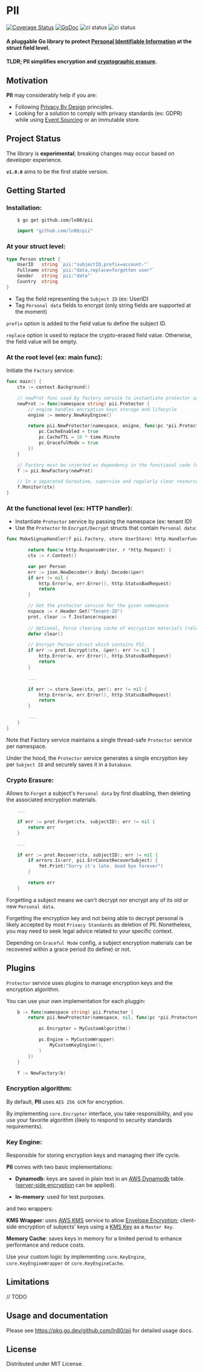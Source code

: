 PII
============
[![Coverage Status](https://coveralls.io/repos/github/ln80/pii/badge.svg?branch=main)](https://coveralls.io/github/ln80/pii)
[![GoDoc](https://godoc.org/github.com/ln80/pii?status.svg)](https://godoc.org/github.com/ln80/pii)
![ci status](https://github.com/ln80/pii/actions/workflows/module.yml/badge.svg)
![ci status](https://github.com/ln80/pii/actions/workflows/stack.yml/badge.svg)

#### A pluggable Go library to protect [Personal Identifiable Information](https://en.wikipedia.org/wiki/Personal_data) at the struct field level.

#### **TLDR; PII** simplifies encryption and [cryptographic erasure](https://en.wikipedia.org/wiki/Crypto-shredding).


## Motivation

**PII** may considerably help if you are:

- Following [Privacy By Design](https://en.wikipedia.org/wiki/Privacy_by_design#Foundational_principles_in_detail) principles.
- Looking for a solution to comply with privacy standards (ex: GDPR) while using [Event Sourcing](https://martinfowler.com/eaaDev/EventSourcing.html) or an immutable store.

## Project Status

The library is **experimental**; breaking changes may occur based on developer experience.

**`v1.0.0`** aims to be the first stable version.


## Getting Started

### Installation:

```shell
    $ go get github.com/ln80/pii
```
```go
    import "github.com/ln80/pii"
```

### At your struct level:

```go
type Person struct {
    UserID   string `pii:"subjectID,prefix=account-"`
    Fullname string `pii:"data,replace=forgotten user"`
    Gender   string `pii:"data"`
    Country  string
}
```

- Tag the field representing the `Subject ID` (ex: UserID)
- Tag `Personal data` fields to encrypt (only string fields are supported at the moment)

`prefix` option is added to the field value to define the subject ID.

`replace` option is used to replace the crypto-erased field value. Otherwise, the field value will be empty.


### At the root level (ex: main func):

Initiate the `Factory` service:
```go
func main() {
    ctx := context.Background()

    // newProt func used by factory service to instantiate protector service per namespace
    newProt := func(namespace string) pii.Protector {
        // engine handles encryption keys storage and lifecycle
        engine := memory.NewKeyEngine()

        return pii.NewProtector(namespace, enigne, func(pc *pii.ProtectorConfig) {
            pc.CacheEnabled = true
            pc.CacheTTL = 10 * time.Minute
            pc.GracefulMode = true
        })
    }

    // Factory must be injected as dependency in the functional code (ex: HTTP handlers)
    f := pii.NewFactory(newProt)

    // In a separated Goroutine, supervise and regularly clear resources
    f.Monitor(ctx)
}
```

### At the functional level (ex: HTTP handler):

- Instantiate `Protector` service by passing the namespace (ex: tenant ID)
- Use the `Protector` to `Encrypt/Decrypt` structs that contain `Personal data`:

```go
func MakeSignupHandler(f pii.Factory, store UserStore) http.HandlerFunc {

        return func(w http.ResponseWriter, r *http.Request) {
        ctx := r.Context()

        var per Person
        err := json.NewDecoder(r.Body).Decode(&per)
        if err != nil {
            http.Error(w, err.Error(), http.StatusBadRequest)
            return
        }

        // Get the protector service for the given namespace
        nspace := r.Header.Get("Tenant-ID")
        prot, clear := f.Instance(nspace)
        
        // Optional, Force clearing cache of encryption materials (related to namespace)
        defer clear()

        // Encrypt Person struct which contains PII.
        if err := prot.Encrypt(ctx, &per); err != nil {
            http.Error(w, err.Error(), http.StatusBadRequest)
            return
        }

        ...

        if err := store.Save(ctx, per); err != nil {
            http.Error(w, err.Error(), http.StatusBadRequest)
            return
        }

        ...
    }
}

```
Note that Factory service maintains a single thread-safe `Protector` service per namespace.

Under the hood, the `Protector` service generates a single encryption key per `Subject ID` and securely saves it in a `Database`.


### Crypto Erasure:

Allows to `Forget` a subject's `Personal data` by first disabling, then deleting the associated encryption materials.

```go
    ...

    if err := prot.Forget(ctx, subjectID); err != nil {
        return err
    }

    ...

    if err := prot.Recover(ctx, subjectID); err != nil {
        if errors.Is(err, pii.ErrCannotRecoverSubject) {
            fmt.Print("Sorry it's late. Good bye forever")
        }

        return err
    }

```
Forgetting a subject means we can't decrypt nor encrypt any of its old or new `Personal data`.

Forgetting the encryption key and not being able to decrypt personal is likely accepted by most `Privacy Standards` as deletion of PII.
Nonetheless, you may need to seek legal advice related to your specific context.

Depending on `Graceful Mode` config, a subject encryption materials can be recovered within a grace period (to define) or not.


## Plugins

`Protector` service uses plugins to manage encryption keys and the encryption algorithm.

You can use your own implementation for each pluggin:

```go
    b := func(namespace string) pii.Protector {
        return pii.NewProtector(namespace, nil, func(pc *pii.ProtectorConfig) {

            pc.Encrypter = MyCustomAlgorithm()

            pc.Engine = MyCustomWrapper(
                MyCustomKeyEngine(),
            )
        })
    }

    f := NewFactory(b)
```


### Encryption algorithm:
By default, **PII** uses `AES 256 GCM` for encryption. 

By implementing `core.Encrypter` interface, you take responsibility, and you use your favorite algorithm (likely to respond to security standards requirements).

### Key Engine:
Responsible for storing encryption keys and managing their life cycle.

**PII** comes with two basic implementations: 

- **Dynamodb**: keys are saved in plain text in an [AWS Dynamodb](https://aws.amazon.com/dynamodb/) table. ([server-side encryption](https://docs.aws.amazon.com/dynamodb-encryption-client/latest/devguide/client-server-side.html) can be applied).

- **In-memory**: used for test purposes.


and two wrappers:

**KMS Wrapper**: uses [AWS KMS](https://aws.amazon.com/kms/) service to allow [Envelope Encryption](https://docs.aws.amazon.com/wellarchitected/latest/financial-services-industry-lens/use-envelope-encryption-with-customer-master-keys.html); client-side encryption of subjects' keys using a [KMS Key](https://docs.aws.amazon.com/kms/latest/developerguide/concepts.html#kms_keys) as a `Master Key`.

**Memory Cache**: saves keys in memory for a limited period to enhance performance and reduce costs.

Use your custom logic by implementing `core.KeyEngine`, `core.KeyEngineWrapper` or `core.KeyEngineCache`. 


## Limitations

// TODO

## Usage and documentation

Please see https://pkg.go.dev/github.com/ln80/pii for detailed usage docs.


## License

Distributed under MIT License.
